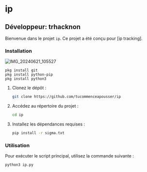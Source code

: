 # ip

## Développeur: trhacknon

Bienvenue dans le projet `ip`. Ce projet a été conçu pour [ip tracking].

### Installation

![IMG_20240621_105527](https://github.com/andixax/ip/assets/168948944/a3850905-0ea8-426f-ab1f-14fc17f9d1b1)


```
pkg install git
pkg install python-pip
pkg install python3
```

1. Clonez le dépôt :
   ```bash
   git clone https://github.com/tucommenceapousser/ip
   ```

2. Accédez au répertoire du projet :
   ```bash
   cd ip
   ```

3. Installez les dépendances requises :
   ```bash
   pip install -r sigma.txt
   ```

### Utilisation

Pour exécuter le script principal, utilisez la commande suivante :
```bash
python3 ip.py
```
